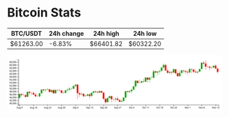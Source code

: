 # Bitcoin Stats

BTC/USDT|24h change|24h high|24h low|
|---|---|---|---|
|$61263.00|-6.83%|$66401.82|$60322.20|

<img src="./chart.svg">
